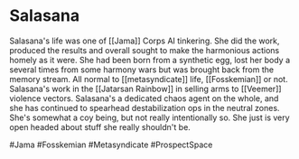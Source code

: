# Salasana

Salasana's life was one of [[Jama]] Corps AI tinkering.  She did the work, produced the results and overall sought to make the harmonious actions homely as it were.  She had been born from a synthetic egg, lost her body a several times from some harmony wars but was brought back from the memory stream.  All normal to [[metasyndicate]] life, [[Fosskemian]] or not.  Salasana's work in the [[Jatarsan Rainbow]] in selling arms to [[Veemer]] violence vectors.  Salasana's a dedicated chaos agent on the whole, and she has continued to spearhead destabilization ops in the neutral zones.  She's somewhat a coy being, but not really intentionally so.  She just is very open headed about stuff she really shouldn't be.

#Jama 
#Fosskemian 
#Metasyndicate 
#ProspectSpace 